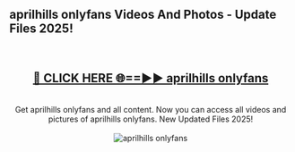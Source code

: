 <h2>aprilhills onlyfans Videos And Photos - Update Files 2025!</h2>
<br>
<div align="center">
<h2><a href="https://linkcuts.com/hfmhzwbr" rel="nofollow">🔴 CLICK HERE 🌐==►► aprilhills onlyfans</a></h2>
<br>
Get aprilhills onlyfans and all content. Now you can access all videos and pictures of aprilhills onlyfans. New Updated Files 2025!
<br>
<br>
<a href="https://linkcuts.com/hfmhzwbr" rel="nofollow" data-target="animated-image.originalLink"><img src="https://i.ibb.co.com/WyWwxjT/player-gif2.gif" alt="aprilhills onlyfans" style="max-width: 100%; display: inline-block;" data-target="animated-image.originalImage"></a>
</div>
<br>